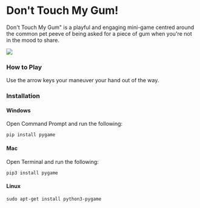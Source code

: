 
# Don't Touch My Gum!

Don't Touch My Gum" is a playful and engaging mini-game centred around the common pet peeve of being asked for a piece of gum when you're not in the mood to share. 

![](https://github.com/GiovanAaron/dont-touch-my-gum/blob/main/data/assets/tutorial/small%20preview.gif?raw=true)

### How to Play

Use the arrow keys your maneuver your hand out of the way.

### Installation
#### Windows
Open Command Prompt and run the following:

`pip install pygame`

#### Mac
Open Terminal and run the following:

`pip3 install pygame`

#### Linux

`sudo apt-get install python3-pygame`
